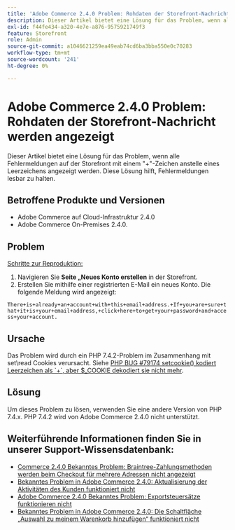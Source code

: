 ```yaml
---
title: 'Adobe Commerce 2.4.0 Problem: Rohdaten der Storefront-Nachricht werden angezeigt'
description: Dieser Artikel bietet eine Lösung für das Problem, wenn alle Fehlermeldungen auf der Storefront mit einem "+"-Zeichen anstelle eines Leerzeichens angezeigt werden. Diese Lösung hilft, Fehlermeldungen lesbar zu halten.
exl-id: f44fe434-a320-4e7e-a876-9575921749f3
feature: Storefront
role: Admin
source-git-commit: a1046621259ea49eab74cd6ba3bba550e0c70283
workflow-type: tm+mt
source-wordcount: '241'
ht-degree: 0%

---
```


# Adobe Commerce 2.4.0 Problem: Rohdaten der Storefront-Nachricht werden angezeigt

Dieser Artikel bietet eine Lösung für das Problem, wenn alle Fehlermeldungen auf der Storefront mit einem &quot;+&quot;-Zeichen anstelle eines Leerzeichens angezeigt werden. Diese Lösung hilft, Fehlermeldungen lesbar zu halten.

## Betroffene Produkte und Versionen

* Adobe Commerce auf Cloud-Infrastruktur 2.4.0
* Adobe Commerce On-Premises 2.4.0.

## Problem

<u>Schritte zur Reproduktion:</u>

1. Navigieren Sie **Seite „Neues Konto erstellen** in der Storefront.
1. Erstellen Sie mithilfe einer registrierten E-Mail ein neues Konto. Die folgende Meldung wird angezeigt:

`There+is+already+an+account+with+this+email+address.+If+you+are+sure+that+it+is+your+email+address,+click+here+to+get+your+password+and+access+your+account.`

## Ursache

Das Problem wird durch ein PHP 7.4.2-Problem im Zusammenhang mit set\\read Cookies verursacht. Siehe [PHP BUG \#79174 setcookie() kodiert Leerzeichen als \`+\`, aber $\_COOKIE dekodiert sie nicht mehr](https://bugs.php.net/bug.php?id=79174).

## Lösung

Um dieses Problem zu lösen, verwenden Sie eine andere Version von PHP 7.4.x. PHP 7.4.2 wird von Adobe Commerce 2.4.0 nicht unterstützt.

## Weiterführende Informationen finden Sie in unserer Support-Wissensdatenbank:

* [Commerce 2.4.0 Bekanntes Problem: Braintree-Zahlungsmethoden werden beim Checkout für mehrere Adressen nicht angezeigt](/help/troubleshooting/payments/magento-2-4-0-braintree-not-in-multiple-addresses-checkout.md)
* [Bekanntes Problem in Adobe Commerce 2.4.0: Aktualisierung der Aktivitäten des Kunden funktioniert nicht](/help/troubleshooting/miscellaneous/magento-2-4-0-refresh-on-customer-activities-does-not-work.md)
* [Adobe Commerce 2.4.0 Bekanntes Problem: Exportsteuersätze funktionieren nicht](/help/troubleshooting/miscellaneous/magento-2-4-0-known-issue-export-tax-rates-does-not-work.md)
* [Bekanntes Problem in Adobe Commerce 2.4.0: Die Schaltfläche „Auswahl zu meinem Warenkorb hinzufügen“ funktioniert nicht](/help/troubleshooting/miscellaneous/magento-2-4-0-add-selections-to-my-cart-does-not-work.md)
